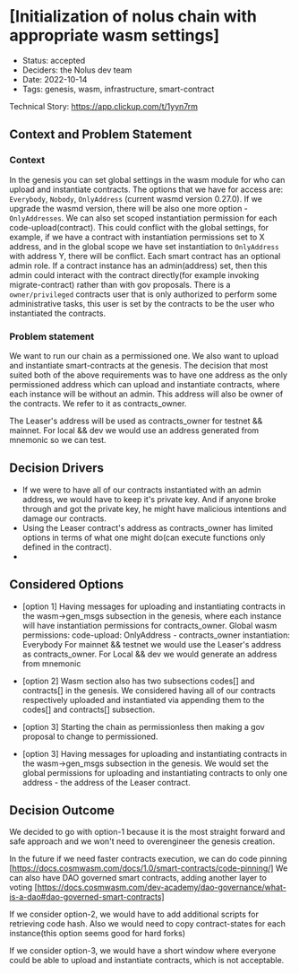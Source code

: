 # [Initialization of nolus chain with appropriate wasm settings]

- Status: accepted
- Deciders: the Nolus dev team
- Date: 2022-10-14
- Tags: genesis, wasm, infrastructure, smart-contract

Technical Story: https://app.clickup.com/t/1yyn7rm

## Context and Problem Statement

### Context
In the genesis you can set global settings in the wasm module for who can upload and instantiate contracts. The options that we have for access are:
`Everybody`, `Nobody`, `OnlyAddress` (current wasmd version 0.27.0). If we upgrade the wasmd version, there will be also one more option - `OnlyAddresses`.
We can also set scoped instantiation permission for each code-upload(contract). This could conflict with the global settings, for example, if we have a contract with instantiation permissions set to X address, and in the global scope we have set instantiation to `OnlyAddress` with address Y, there will be conflict.
Each smart contract has an optional admin role. If a contract instance has an admin(address) set, then this admin could interact with the contract directly(for example invoking migrate-contract) rather than with gov proposals.
There is a `owner/privileged` contracts user that is only authorized to perform some administrative tasks, this user is set by the contracts to be the user who instantiated the contracts. 

### Problem statement
We want to run our chain as a permissioned one. We also want to upload and instantiate smart-contracts at the genesis.
The decision that most suited both of the above requirements was to have one address as the only permissioned address which can upload and instantiate contracts, where each instance will be without an admin. This address will also be owner of the contracts. We refer to it as contracts_owner.

The Leaser's address will be used as contracts_owner for testnet && mainnet.
For local && dev we would use an address generated from mnemonic so we can test.

## Decision Drivers

- If we were to have all of our contracts instantiated with an admin address, we would have to keep it's private key. And if anyone 
broke through and got the private key, he might have malicious intentions and damage our contracts. 
- Using the Leaser contract's address as contracts_owner has limited options in terms of what one might do(can execute functions only defined in the contract).
- 

## Considered Options

- [option 1] Having messages for uploading and instantiating contracts in the wasm->gen_msgs subsection in the genesis, where each instance will have instantiation permissions for contracts_owner.
Global wasm permissions:
    code-upload: OnlyAddress - contracts_owner
    instantiation: Everybody
For mainnet && testnet we would use the Leaser's address as contracts_owner.
For Local && dev we would generate an address from mnemonic

- [option 2] Wasm section also has two subsections codes[] and contracts[] in the genesis. We considered having all of our contracts respectively uploaded and instantiated via appending them to the codes[] and contracts[] subsection.

- [option 3] Starting the chain as permissionless then making a gov proposal to change to permissioned.

- [option 3] Having messages for uploading and instantiating contracts in the wasm->gen_msgs subsection in the genesis. We would set the global permissions for uploading and instantiating contracts to only one address - the address of the Leaser contract.

## Decision Outcome

We decided to go with option-1 because it is the most straight forward and safe approach and we won't need to overengineer the genesis creation.

In the future if we need faster contracts execution, we can do code pinning [https://docs.cosmwasm.com/docs/1.0/smart-contracts/code-pinning/]
We can also have DAO governed smart contracts, adding another layer to voting [https://docs.cosmwasm.com/dev-academy/dao-governance/what-is-a-dao#dao-governed-smart-contracts]

If we consider option-2, we would have to add additional scripts for retrieving code hash.
Also we would need to copy contract-states for each instance(this option seems good for hard forks)

If we consider option-3, we would have a short window where everyone could be able to upload 
and instantiate contracts, which is not acceptable.
